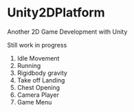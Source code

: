 # Unity2DPlatform
Another 2D Game Development with Unity

Still work in progress
1. Idle Movement
2. Running
3. Rigidbody gravity
4. Take off Landing
5. Chest Opening
6. Camera Player
7. Game Menu



